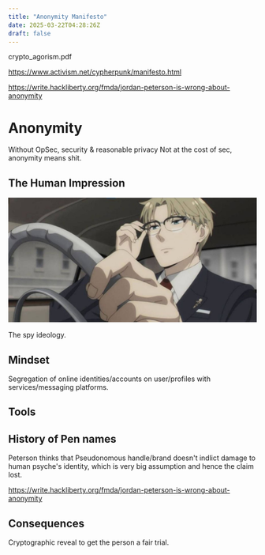 ```yaml
---
title: "Anonymity Manifesto"
date: 2025-03-22T04:28:26Z
draft: false
---
```


crypto_agorism.pdf

https://www.activism.net/cypherpunk/manifesto.html

https://write.hackliberty.org/fmda/jordan-peterson-is-wrong-about-anonymity

# Anonymity

Without OpSec, security & reasonable privacy Not at the cost of sec, anonymity means shit.

## The Human Impression

![The Spy](spyfamily.jpg) 

The spy ideology. 

## Mindset

Segregation of online identities/accounts on user/profiles with services/messaging platforms. 

## Tools

## History of Pen names

Peterson thinks that Pseudonomous handle/brand doesn't indlict damage to human psyche's identity, which is very big assumption and hence the claim lost. 

https://write.hackliberty.org/fmda/jordan-peterson-is-wrong-about-anonymity

## Consequences 

Cryptographic reveal to get the person a fair trial. 
